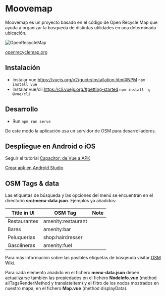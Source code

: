 # Moovemap

Moovemap es un proyecto basado en el código de Open Recycle Map que ayuda a organizar la busqueda de distintas utilidades en una determinada ubicación.

![OpenRecycleMap](https://raw.githubusercontent.com/meta-systems/openrecyclemap/master/public/android-chrome-144x144.png)

[openrecyclemap.org](https://openrecyclemap.org/)


## Instalación

- Instalar vue https://vuejs.org/v2/guide/installation.html#NPM
  `npm install vue`
- Instalar vue/cli https://cli.vuejs.org/#getting-started
  `npm install -g @vue/cli`

## Desarrollo

- Run `npm run serve`

De este modo la aplicación usa un servidor de OSM para desarrolladores.

## Despliegue en Android o iOS

Seguir el tutorial [Capacitor: de Vue a APK](https://gerardofloresgr.medium.com/capacitor-de-web-a-android-y-ios-con-proyectos-existentes-a59725d7f81d/ )

[Crear apk en Android Studio](https://code.tutsplus.com/es/tutorials/how-to-generate-apk-and-signed-apk-files-in-android-studio--cms-37927 )

## OSM Tags & data

Las etiquetas de búsqueda y las opciones del menú se encuentran en el directorio **src/menu-data.json**.
Ejemplos ya añadidos:

| Title in UI     |    OSM Tag                | Note |
|-----------------|---------------------------|------|
| Restaurantes    | amenity:restaurant        |      |
| Bares           | amenity:bar               |      |
| Peluquerias     | shop:hairdresser          |      |
| Gasolineras     | amenity:fuel              |      |

Para más información sobre las posibles etiquetas de búsqeuda visitar [OSM Wiki](https://wiki.openstreetmap.org/wiki/).

Para cada elemento añadido en el fichero **menu-data.json** deben actualizarse también las propiedades en el fichero **NodeInfo.vue** (method allTagsRenderMethod y translateItem) y el filtro de los nodos mostrados en nuestro mapa, en el fichero **Map.vue** (method displayData).

